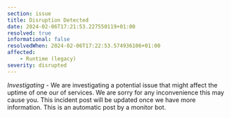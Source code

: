 ```yaml
---
section: issue
title: Disruption Detected
date: 2024-02-06T17:21:53.227550119+01:00
resolved: true
informational: false
resolvedWhen: 2024-02-06T17:22:53.574936106+01:00
affected:
    - Runtime (legacy)
severity: disrupted
---
```

*Investigating* - We are investigating a potential issue that might affect the uptime of one our of services. We are sorry for any inconvenience this may cause you. This incident post will be updated once we have more information.
This is an automatic post by a monitor bot.